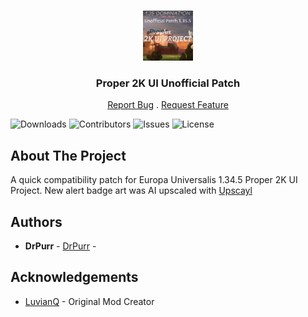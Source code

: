 <br/>
<p align="center">
  <a href="https://github.com/DrPurr/Proper-2K-UI-Patch">
    <img src="thumbnail.png" alt="Logo" width="80" height="80">
  </a>

  <h3 align="center">Proper 2K UI Unofficial Patch</h3>

  <p align="center">
    <a href="https://github.com/DrPurr/Proper-2K-UI-Patch/issues">Report Bug</a>
    .
    <a href="https://github.com/DrPurr/Proper-2K-UI-Patch/issues">Request Feature</a>
  </p>
</p>

![Downloads](https://img.shields.io/github/downloads/DrPurr/Proper-2K-UI-Patch/total) ![Contributors](https://img.shields.io/github/contributors/DrPurr/Proper-2K-UI-Patch?color=dark-green) ![Issues](https://img.shields.io/github/issues/DrPurr/Proper-2K-UI-Patch) ![License](https://img.shields.io/github/license/DrPurr/Proper-2K-UI-Patch)

## About The Project

A quick compatibility patch for Europa Universalis 1.34.5 Proper 2K UI Project. New alert badge art was AI upscaled with [Upscayl](https://github.com/upscayl/upscayll)

## Authors

* **DrPurr** - [DrPurr](https://github.com/drpurr) - 

## Acknowledgements

* [LuvianQ](https://steamcommunity.com/id/luvian03/myworkshopfiles/) - Original Mod Creator